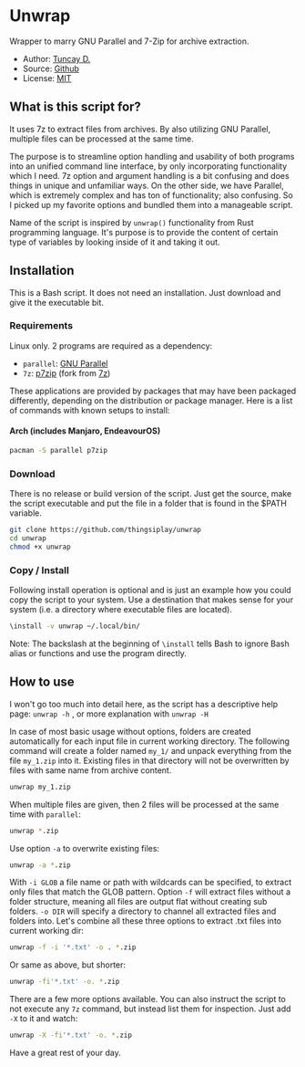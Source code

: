 # Unwrap

Wrapper to marry GNU Parallel and 7-Zip for archive extraction.

- Author: [Tuncay D.](https://github.com/thingsiplay)
- Source: [Github](https://github.com/thingsiplay/unwrap)
- License: [MIT](LICENSE)

## What is this script for?

It uses 7z to extract files from archives. By also utilizing GNU Parallel,
multiple files can be processed at the same time.

The purpose is to streamline option handling and usability of both programs
into an unified command line interface, by only incorporating functionality
which I need. 7z option and argument handling is a bit confusing and does
things in unique and unfamiliar ways. On the other side, we have Parallel,
which is extremely complex and has ton of functionality; also confusing. So I
picked up my favorite options and bundled them into a manageable script.

Name of the script is inspired by `unwrap()` functionality from Rust
programming language. It's purpose is to provide the content of certain type
of variables by looking inside of it and taking it out.

## Installation

This is a Bash script. It does not need an installation. Just download and give
it the executable bit.

### Requirements

Linux only. 2 programs are required as a dependency:

- `parallel`: [GNU Parallel](https://www.gnu.org/software/parallel/)
- `7z`: [p7zip](https://github.com/p7zip-project/p7zip) (fork from [7z](https://7-zip.org/))

These applications are provided by packages that may have been packaged
differently, depending on the distribution or package manager. Here is a list
of commands with known setups to install:

#### Arch (includes Manjaro, EndeavourOS)

```bash
pacman -S parallel p7zip
```

### Download

There is no release or build version of the script. Just get the source, make
the script executable and put the file in a folder that is found in the $PATH
variable.

```bash
git clone https://github.com/thingsiplay/unwrap
cd unwrap
chmod +x unwrap
```

### Copy / Install

Following install operation is optional and is just an example how you could
copy the script to your system. Use a destination that makes sense for your
system (i.e. a directory where executable files are located).

```bash
\install -v unwrap ~/.local/bin/
```

Note: The backslash at the beginning of `\install` tells Bash to ignore Bash
alias or functions and use the program directly.

## How to use

I won't go too much into detail here, as the script has a descriptive help
page: `unwrap -h` , or more explanation with `unwrap -H`

In case of most basic usage without options, folders are created automatically
for each input file in current working directory. The following command will
create a folder named `my_1/` and unpack everything from the file `my_1.zip`
into it. Existing files in that directory will not be overwritten by files with
same name from archive content.

```bash
unwrap my_1.zip
```

When multiple files are given, then 2 files will be processed at the same time
with `parallel`:

```bash
unwrap *.zip
```

Use option `-a` to overwrite existing files:

```bash
unwrap -a *.zip
```

With `-i GLOB` a file name or path with wildcards can be specified, to extract
only files that match the GLOB pattern. Option `-f` will extract files without
a folder structure, meaning all files are output flat without creating sub
folders. `-o DIR` will specify a directory to channel all extracted files and
folders into. Let's combine all these three options to extract .txt files into
current working dir:

```bash
unwrap -f -i '*.txt' -o . *.zip
```

Or same as above, but shorter:

```bash
unwrap -fi'*.txt' -o. *.zip
```

There are a few more options available. You can also instruct the script to not
execute any `7z` command, but instead list them for inspection. Just add `-X`
to it and watch:

```bash
unwrap -X -fi'*.txt' -o. *.zip
```

Have a great rest of your day.
